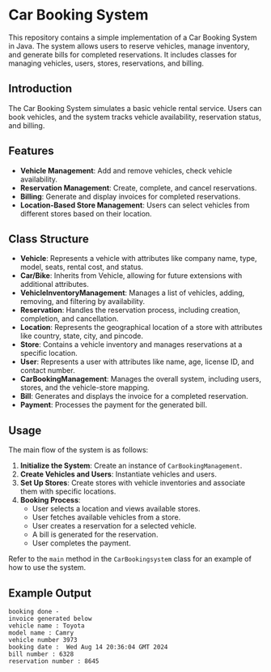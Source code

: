 # Car Booking System

This repository contains a simple implementation of a Car Booking System in Java. The system allows users to reserve vehicles, manage inventory, and generate bills for completed reservations. It includes classes for managing vehicles, users, stores, reservations, and billing.

## Introduction

The Car Booking System simulates a basic vehicle rental service. Users can book vehicles, and the system tracks vehicle availability, reservation status, and billing.

## Features

- **Vehicle Management**: Add and remove vehicles, check vehicle availability.
- **Reservation Management**: Create, complete, and cancel reservations.
- **Billing**: Generate and display invoices for completed reservations.
- **Location-Based Store Management**: Users can select vehicles from different stores based on their location.

## Class Structure

- **Vehicle**: Represents a vehicle with attributes like company name, type, model, seats, rental cost, and status.
- **Car/Bike**: Inherits from Vehicle, allowing for future extensions with additional attributes.
- **VehicleInventoryManagement**: Manages a list of vehicles, adding, removing, and filtering by availability.
- **Reservation**: Handles the reservation process, including creation, completion, and cancellation.
- **Location**: Represents the geographical location of a store with attributes like country, state, city, and pincode.
- **Store**: Contains a vehicle inventory and manages reservations at a specific location.
- **User**: Represents a user with attributes like name, age, license ID, and contact number.
- **CarBookingManagement**: Manages the overall system, including users, stores, and the vehicle-store mapping.
- **Bill**: Generates and displays the invoice for a completed reservation.
- **Payment**: Processes the payment for the generated bill.

## Usage

The main flow of the system is as follows:
1. **Initialize the System**: Create an instance of `CarBookingManagement`.
2. **Create Vehicles and Users**: Instantiate vehicles and users.
3. **Set Up Stores**: Create stores with vehicle inventories and associate them with specific locations.
4. **Booking Process**:
   - User selects a location and views available stores.
   - User fetches available vehicles from a store.
   - User creates a reservation for a selected vehicle.
   - A bill is generated for the reservation.
   - User completes the payment.
   
Refer to the `main` method in the `CarBookingsystem` class for an example of how to use the system.


## Example Output

```plaintext
booking done - 
invoice generated below 
vehicle name : Toyota
model name : Camry
vehicle number 3973
booking date :  Wed Aug 14 20:36:04 GMT 2024
bill number : 6328
reservation number : 8645
